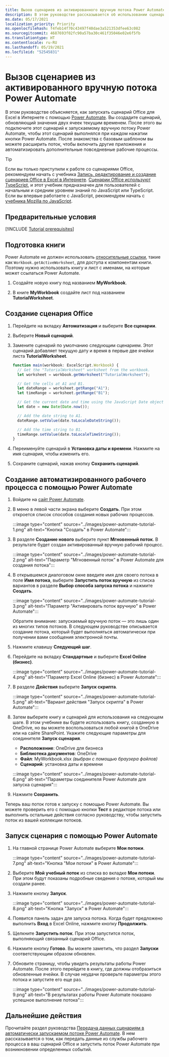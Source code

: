 ```yaml
---
title: Вызов сценариев из активированного вручную потока Power Automate
description: В этом руководстве рассказывается об использовании сценариев Office в Power Automate с помощью триггера с ручным срабатыванием.
ms.date: 05/17/2021
localization_priority: Priority
ms.openlocfilehash: f4feb14f70c43497f40dae3a521353dfee63c082
ms.sourcegitcommit: 4687693f02fc90a57ba30c461f35046e02e6f5fb
ms.translationtype: HT
ms.contentlocale: ru-RU
ms.lasthandoff: 05/19/2021
ms.locfileid: "52545831"
---
```

# <a name="call-scripts-from-a-manual-power-automate-flow"></a>Вызов сценариев из активированного вручную потока Power Automate

В этом руководстве объясняется, как запускать сценарий Office для Excel в Интернете с помощью [Power Automate](https://flow.microsoft.com). Вы создадите сценарий, обновляющий значения двух ячеек текущим временем. После этого вы подключите этот сценарий к запускаемому вручную потоку Power Automate, чтобы этот сценарий выполнялся при каждом нажатии кнопки Power Automate. После знакомства с базовым шаблоном вы можете расширить поток, чтобы включить другие приложения и автоматизировать дополнительные повседневные рабочие процессы.

> [!TIP]
> Если вы только приступили к работе со сценариями Office, рекомендуем начать с учебника [Запись, редактирование и создание сценариев Office в Excel в Интернете](excel-tutorial.md). [Сценарии Office используют TypeScript](../overview/code-editor-environment.md), и этот учебник предназначен для пользователей с начальным и средним уровнем знаний по JavaScript или TypeScript. Если вы впервые работаете с JavaScript, рекомендуем начать с [учебника Mozilla по JavaScript](https://developer.mozilla.org/docs/Web/JavaScript/Guide/Introduction).

## <a name="prerequisites"></a>Предварительные условия

[!INCLUDE [Tutorial prerequisites](../includes/power-automate-tutorial-prerequisites.md)]

## <a name="prepare-the-workbook"></a>Подготовка книги

Power Automate не должен использовать [относительные ссылки](../testing/power-automate-troubleshooting.md#avoid-relative-references), такие как `Workbook.getActiveWorksheet`, для доступа к компонентам книги. Поэтому нужно использовать книгу и лист с именами, на которые может ссылаться Power Automate.

1. Создайте новую книгу под названием **MyWorkbook**.

2. В книге **MyWorkbook** создайте лист под названием **TutorialWorksheet**.

## <a name="create-an-office-script"></a>Создание сценария Office

1. Перейдите на вкладку **Автоматизация** и выберите **Все сценарии**.

2. Выберите **Новый сценарий**.

3. Замените сценарий по умолчанию следующим сценарием. Этот сценарий добавляет текущую дату и время в первые две ячейки листа **TutorialWorksheet**.

    ```TypeScript
    function main(workbook: ExcelScript.Workbook) {
      // Get the "TutorialWorksheet" worksheet from the workbook.
      let worksheet = workbook.getWorksheet("TutorialWorksheet");

      // Get the cells at A1 and B1.
      let dateRange = worksheet.getRange("A1");
      let timeRange = worksheet.getRange("B1");

      // Get the current date and time using the JavaScript Date object.
      let date = new Date(Date.now());

      // Add the date string to A1.
      dateRange.setValue(date.toLocaleDateString());

      // Add the time string to B1.
      timeRange.setValue(date.toLocaleTimeString());
    }
    ```

4. Переименуйте сценарий в **Установка даты и времени**. Нажмите на имя сценария, чтобы изменить его.

5. Сохраните сценарий, нажав кнопку **Сохранить сценарий**.

## <a name="create-an-automated-workflow-with-power-automate"></a>Создание автоматизированного рабочего процесса с помощью Power Automate

1. Войдите на [сайт Power Automate](https://flow.microsoft.com).

2. В меню в левой части экрана выберите **Создать**. При этом откроется список способов создания новых рабочих процессов.

    :::image type="content" source="../images/power-automate-tutorial-1.png" alt-text="Кнопка &quot;Создать&quot; в Power Automate":::

3. В разделе **Создание нового** выберите пункт **Мгновенный поток**. В результате будет создан активированный вручную рабочий процесс.

    :::image type="content" source="../images/power-automate-tutorial-2.png" alt-text="Параметр &quot;Мгновенный поток&quot; в Power Automate для создания потока":::

4. В открывшемся диалоговом окне введите имя для своего потока в поле **Имя потока**, выберите **Запустить поток вручную** из списка вариантов в разделе **Выбор способа запуска потока** и нажмите **Создать**.

    :::image type="content" source="../images/power-automate-tutorial-3.png" alt-text="Параметр &quot;Активировать поток вручную&quot; в Power Automate":::

    Обратите внимание: запускаемый вручную поток — это лишь один из многих типов потоков. В следующем руководстве описывается создание потока, который будет выполняться автоматически при получении вами сообщения электронной почты.

5. Нажмите клавишу **Следующий шаг**.

6. Перейдите на вкладку **Стандартные** и выберите **Excel Online (бизнес)**.

    :::image type="content" source="../images/power-automate-tutorial-4.png" alt-text="Параметр Excel Online (бизнес) в Power Automate":::

7. В разделе **Действия** выберите **Запуск скрипта**.

    :::image type="content" source="../images/power-automate-tutorial-5.png" alt-text="Вариант действия &quot;Запуск скрипта&quot; в Power Automate":::

8. Затем выберите книгу и сценарий для использования на следующем шаге. В этом учебнике вы будете использовать книгу, созданную в OneDrive, но вы можете воспользоваться любой книгой в OneDrive или на сайте SharePoint. Укажите следующие параметры для соединителя **Запуск сценария**.

    - **Расположение**: OneDrive для бизнеса
    - **Библиотека документов**: OneDrive
    - **Файл**: MyWorkbook.xlsx *(выбран с помощью браузера файлов)*
    - **Сценарий**: установка даты и времени

    :::image type="content" source="../images/power-automate-tutorial-6.png" alt-text="Параметры соединителя Power Automate для запуска сценария":::

9. Нажмите **Сохранить**.

Теперь ваш поток готов к запуску с помощью Power Automate. Вы можете проверить его с помощью кнопки **Тест** в редакторе потока или выполнить остальные действия согласно руководству, чтобы запустить поток из вашей коллекции потоков.

## <a name="run-the-script-through-power-automate"></a>Запуск сценария с помощью Power Automate

1. На главной странице Power Automate выберите **Мои потоки**.

    :::image type="content" source="../images/power-automate-tutorial-7.png" alt-text="Кнопка &quot;Мои потоки&quot; в Power Automate":::

2. Выберите **Мой учебный поток** из списка во вкладке **Мои потоки**. При этом будут показаны подробные сведения о потоке, который мы создали ранее.

3. Нажмите кнопку **Запуск**.

    :::image type="content" source="../images/power-automate-tutorial-8.png" alt-text="Кнопка &quot;Запуск&quot; в Power Automate":::

4. Появится панель задач для запуска потока. Когда будет предложено выполнить **Вход** в Excel Online, нажмите кнопку **Продолжить**.

5. Щелкните **Запустить поток**. При этом запустится поток, выполняющий связанный сценарий Office.

6. Нажмите кнопку **Готово**. Вы можете заметить, что раздел **Запуски** соответствующим образом обновлен.

7. Обновите страницу, чтобы увидеть результаты работы Power Automate. После этого перейдите в книгу, где должны отобразиться обновленные ячейки. В случае неудачи проверьте параметры этого потока и запустите его еще раз.

    :::image type="content" source="../images/power-automate-tutorial-9.png" alt-text="В результатах работы Power Automate показано успешное выполнение потока":::

## <a name="next-steps"></a>Дальнейшие действия

Прочитайте раздел руководства [Передача данных сценариям в автоматически запускаемом потоке Power Automate](excel-power-automate-trigger.md). В нем рассказывается о том, как передать данные из службы рабочего процесса в ваш сценарий Office и запустить поток Power Automate при возникновении определенных событий.
